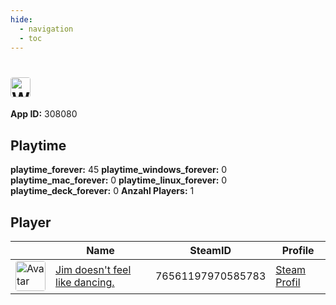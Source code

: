 ```yaml
---
hide:
  - navigation
  - toc
---
```

#  <a href="https://steamdb.info/app/308080"><img src="https://media.steampowered.com/steamcommunity/public/images/apps/308080/abac09ae1c6f58d52312b03b726bdde402a6afdb.jpg" alt="Wing Breakers" style="width:32px;height:32px;border-radius:4px;" /></a>

**App ID:** 308080

## Playtime

**playtime_forever:** 45
**playtime_windows_forever:** 0
**playtime_mac_forever:** 0
**playtime_linux_forever:** 0
**playtime_deck_forever:** 0
**Anzahl Players:** 1
## Player

<table id="charts-table" class="display" style="width:100%">
            <thead>
                <tr>
                    <th></th>
                    <th>Name</th>
                    <th>SteamID</th>
                    <th>Profile</th>
                </tr>
            </thead>
            <tbody>
        <tr>
<td><a href="https://steamcommunity.com/profiles/76561197970585783/" target="_blank"><img src="https://avatars.steamstatic.com/7815f1938354e9b2a63e079fd40874c826340230_full.jpg" alt="Avatar" style="width:48px;height:48px;border-radius:4px;"></a></td><td><a href="/player/76561197970585783">Jim doesn't feel like dancing.</a></td><td>76561197970585783</td><td><a href="https://steamcommunity.com/profiles/76561197970585783/" target="_blank">Steam Profil</a></td></tr>
</tbody>
</table>
